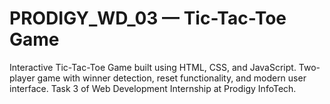 #  PRODIGY_WD_03 — Tic-Tac-Toe Game
Interactive Tic-Tac-Toe Game built using HTML, CSS, and JavaScript. Two-player game with winner detection, reset functionality, and modern user interface. Task 3 of Web Development Internship at Prodigy InfoTech.
